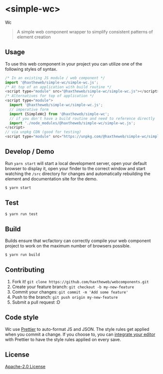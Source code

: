 # &lt;simple-wc&gt;

Wc
> A simple web component wrapper to simplify consistent patterns of element creation

## Usage
To use this web component in your project you can utilize one of the following styles of syntax.

```js
/* In an existing JS module / web component */
import '@haxtheweb/simple-wc/simple-wc.js';
/* At top of an application with build routine */
<script type="module" src="@haxtheweb/simple-wc/simple-wc.js"></script>
/* Alternatives for top of application */
<script type="module">
  import '@haxtheweb/simple-wc/simple-wc.js';
  // imperative form
  import {SimpleWc} from '@haxtheweb/simple-wc';
  // if you don't have a build routine and need to reference directly
  import './node_modules/@haxtheweb/simple-wc/simple-wc.js';
</script>
// via unpkg CDN (good for testing)
<script type="module" src="https://unpkg.com/@haxtheweb/simple-wc/simple-wc.js"></script>
```

## Develop / Demo
Run `yarn start` will start a local development server, open your default browser to display it, open your finder to the correct window and start watching the `/src` directory for changes and automatically rebuilding the element and documentation site for the demo.
```bash
$ yarn start
```

## Test

```bash
$ yarn run test
```

## Build
Builds ensure that wcfactory can correctly compile your web component project to
work on the maximum number of browsers possible.
```bash
$ yarn run build
```

## Contributing

1. Fork it! `git clone https://github.com/haxtheweb/webcomponents.git`
2. Create your feature branch: `git checkout -b my-new-feature`
3. Commit your changes: `git commit -m 'Add some feature'`
4. Push to the branch: `git push origin my-new-feature`
5. Submit a pull request :D

## Code style

Wc  use [Prettier][prettier] to auto-format JS and JSON.  The style rules get applied when you commit a change.  If you choose to, you can [integrate your editor][prettier-ed] with Prettier to have the style rules applied on every save.

[prettier]: https://github.com/prettier/prettier/
[prettier-ed]: https://github.com/prettier/prettier/#editor-integration
[polyserve]: https://github.com/Polymer/polyserve
[web-component-tester]: https://github.com/Polymer/web-component-tester

## License
[Apache-2.0 License](http://opensource.org/licenses/Apache-2.0)
